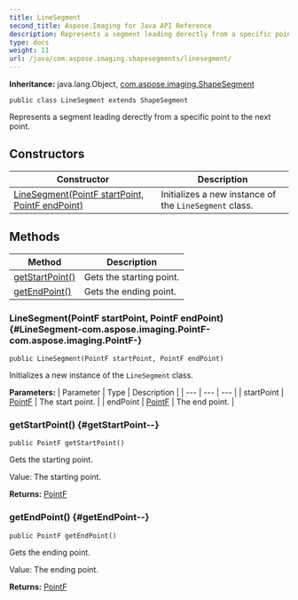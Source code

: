```yaml
---
title: LineSegment
second_title: Aspose.Imaging for Java API Reference
description: Represents a segment leading derectly from a specific point to the next point.
type: docs
weight: 11
url: /java/com.aspose.imaging.shapesegments/linesegment/
---
```

**Inheritance:**
java.lang.Object, [com.aspose.imaging.ShapeSegment](../../com.aspose.imaging/shapesegment)
```
public class LineSegment extends ShapeSegment
```

Represents a segment leading derectly from a specific point to the next point.
## Constructors

| Constructor | Description |
| --- | --- |
| [LineSegment(PointF startPoint, PointF endPoint)](#LineSegment-com.aspose.imaging.PointF-com.aspose.imaging.PointF-) | Initializes a new instance of the `LineSegment` class. |
## Methods

| Method | Description |
| --- | --- |
| [getStartPoint()](#getStartPoint--) | Gets the starting point. |
| [getEndPoint()](#getEndPoint--) | Gets the ending point. |
### LineSegment(PointF startPoint, PointF endPoint) {#LineSegment-com.aspose.imaging.PointF-com.aspose.imaging.PointF-}
```
public LineSegment(PointF startPoint, PointF endPoint)
```


Initializes a new instance of the `LineSegment` class.

**Parameters:**
| Parameter | Type | Description |
| --- | --- | --- |
| startPoint | [PointF](../../com.aspose.imaging/pointf) | The start point. |
| endPoint | [PointF](../../com.aspose.imaging/pointf) | The end point. |

### getStartPoint() {#getStartPoint--}
```
public PointF getStartPoint()
```


Gets the starting point.

Value: The starting point.

**Returns:**
[PointF](../../com.aspose.imaging/pointf)
### getEndPoint() {#getEndPoint--}
```
public PointF getEndPoint()
```


Gets the ending point.

Value: The ending point.

**Returns:**
[PointF](../../com.aspose.imaging/pointf)

